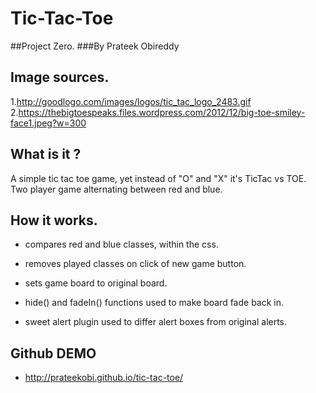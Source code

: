 # Tic-Tac-Toe

##Project Zero.
###By Prateek Obireddy

## Image sources.

1.http://goodlogo.com/images/logos/tic_tac_logo_2483.gif
2.https://thebigtoespeaks.files.wordpress.com/2012/12/big-toe-smiley-face1.jpeg?w=300

## What is it ?
A simple tic tac toe game, yet instead of "O" and "X" it's TicTac vs TOE.
Two player game alternating between red and blue.

## How it works.

* compares red and blue classes, within the css.
* removes played classes on click of new game button.
* sets game board to original board.
* hide() and fadeIn() functions used to make board fade back in.

* sweet alert plugin used to differ alert boxes from original alerts.

## Github DEMO

* http://prateekobi.github.io/tic-tac-toe/
